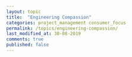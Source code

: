 ```yaml
---
layout: topic
title:  "Engineering Compassion"
categories: project_management consumer_focus
permalink: /topics/engineering-compassion/
last_modified_at: 30-08-2019
comments: true
published: false
---
```

